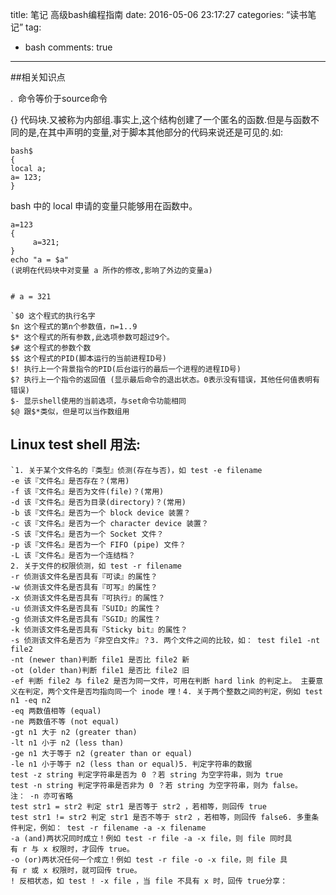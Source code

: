 title:  笔记 高级bash编程指南
date: 2016-05-06 23:17:27
categories:  “读书笔记”
tag: 
- bash
comments: true
---

##相关知识点

.  命令等价于source命令


{} 代码块.又被称为内部组.事实上,这个结构创建了一个匿名的函数.但是与函数不同的是,在其中声明的变量,对于脚本其他部分的代码来说还是可见的.如: 

```shell
bash$
{
local a;
a= 123; 
}
```  
<!-- more --> 
bash 中的 local 申请的变量只能够用在函数中。
```
a=123
{
     a=321; 
}
echo "a = $a"
(说明在代码块中对变量 a 所作的修改,影响了外边的变量a)  


# a = 321
```

  

```
`$0 这个程式的执行名字  
$n 这个程式的第n个参数值，n=1..9  
$* 这个程式的所有参数,此选项参数可超过9个。  
$# 这个程式的参数个数  
$$ 这个程式的PID(脚本运行的当前进程ID号)  
$! 执行上一个背景指令的PID(后台运行的最后一个进程的进程ID号)  
$? 执行上一个指令的返回值 (显示最后命令的退出状态。0表示没有错误，其他任何值表明有错误)  
$- 显示shell使用的当前选项，与set命令功能相同  
$@ 跟$*类似，但是可以当作数组用
```


## Linux test shell []()用法:
```
`1. 关于某个文件名的『类型』侦测(存在与否)，如 test -e filename  
-e 该『文件名』是否存在？(常用)  
-f 该『文件名』是否为文件(file)？(常用)  
-d 该『文件名』是否为目录(directory)？(常用)  
-b 该『文件名』是否为一个 block device 装置？   
-c 该『文件名』是否为一个 character device 装置？   
-S 该『文件名』是否为一个 Socket 文件？   
-p 该『文件名』是否为一个 FIFO (pipe) 文件？   
-L 该『文件名』是否为一个连结档？
2. 关于文件的权限侦测，如 test -r filename   
-r 侦测该文件名是否具有『可读』的属性？   
-w 侦测该文件名是否具有『可写』的属性？   
-x 侦测该文件名是否具有『可执行』的属性？   
-u 侦测该文件名是否具有『SUID』的属性？   
-g 侦测该文件名是否具有『SGID』的属性？   
-k 侦测该文件名是否具有『Sticky bit』的属性？   
-s 侦测该文件名是否为『非空白文件』？3. 两个文件之间的比较，如： test file1 -nt file2  
-nt (newer than)判断 file1 是否比 file2 新   
-ot (older than)判断 file1 是否比 file2 旧   
-ef 判断 file2 与 file2 是否为同一文件，可用在判断 hard link 的判定上。 主要意义在判定，两个文件是否均指向同一个 inode 哩！4. 关于两个整数之间的判定，例如 test n1 -eq n2  
-eq 两数值相等 (equal)  
-ne 两数值不等 (not equal)  
-gt n1 大于 n2 (greater than)  
-lt n1 小于 n2 (less than)  
-ge n1 大于等于 n2 (greater than or equal)  
-le n1 小于等于 n2 (less than or equal)5. 判定字符串的数据   
test -z string 判定字符串是否为 0 ？若 string 为空字符串，则为 true  
test -n string 判定字符串是否非为 0 ？若 string 为空字符串，则为 false。   
注： -n 亦可省略   
test str1 = str2 判定 str1 是否等于 str2 ，若相等，则回传 true  
test str1 != str2 判定 str1 是否不等于 str2 ，若相等，则回传 false6. 多重条件判定，例如： test -r filename -a -x filename  
-a (and)两状况同时成立！例如 test -r file -a -x file，则 file 同时具有 r 与 x 权限时，才回传 true。   
-o (or)两状况任何一个成立！例如 test -r file -o -x file，则 file 具有 r 或 x 权限时，就可回传 true。   
! 反相状态，如 test ! -x file ，当 file 不具有 x 时，回传 true分享： 
```





